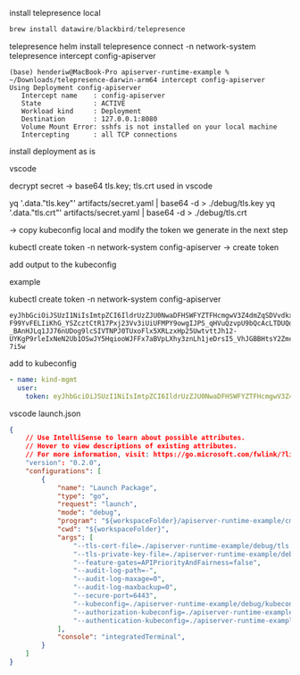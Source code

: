 install telepresence local

```s
brew install datawire/blackbird/telepresence
```

telepresence helm install
telepresence connect -n network-system
telepresence intercept config-apiserver

```
(base) henderiw@MacBook-Pro apiserver-runtime-example % ~/Downloads/telepresence-darwin-arm64 intercept config-apiserver
Using Deployment config-apiserver
   Intercept name    : config-apiserver
   State             : ACTIVE
   Workload kind     : Deployment
   Destination       : 127.0.0.1:8080
   Volume Mount Error: sshfs is not installed on your local machine
   Intercepting      : all TCP connections
```

install deployment as is

vscode

decrypt secret
-> base64 tls.key; tls.crt used in vscode

yq '.data."tls.key"' artifacts/secret.yaml  | base64 -d  > ./debug/tls.key
yq '.data."tls.crt"' artifacts/secret.yaml  | base64 -d  > ./debug/tls.crt

-> copy kubeconfig local and modify the token we generate in the next step

kubectl create token -n network-system config-apiserver
-> create token

add output to the kubeconfig

example

kubectl create token -n network-system config-apiserver
```
eyJhbGciOiJSUzI1NiIsImtpZCI6IldrUzZJU0NwaDFHSWFYZTFHcmgwV3Z4dmZqSDVvdkxaRGx6MVdPOWRTXzQifQ.eyJhdWQiOlsiaHR0cHM6Ly9rdWJlcm5ldGVzLmRlZmF1bHQuc3ZjLmNsdXN0ZXIubG9jYWwiXSwiZXhwIjoxNzAxNzAzMzA5LCJpYXQiOjE3MDE2OTk3MDksImlzcyI6Imh0dHBzOi8va3ViZXJuZXRlcy5kZWZhdWx0LnN2Yy5jbHVzdGVyLmxvY2FsIiwia3ViZXJuZXRlcy5pbyI6eyJuYW1lc3BhY2UiOiJuZXR3b3JrLXN5c3RlbSIsInNlcnZpY2VhY2NvdW50Ijp7Im5hbWUiOiJjb25maWctYXBpc2VydmVyIiwidWlkIjoiMWM4NjJiYmMtMzNiNy00YjZkLWE0MDItNjk0NDhjNGEyOGYwIn19LCJuYmYiOjE3MDE2OTk3MDksInN1YiI6InN5c3RlbTpzZXJ2aWNlYWNjb3VudDpuZXR3b3JrLXN5c3RlbTpjb25maWctYXBpc2VydmVyIn0.TQVH0HFgeUEKEQDdLNS6EVUP6isGJLUAVPSCSxm8dMFeypiWIHEs4296UHs2gTmARgIcJz9N1P1185KVomsmX_sDwB5yrRoIiEO5fLrGXAZd6DxpqBKeXLoE9MErOifgPF_-F99YvFELIiKhG_YSZcztCtR17Pxj23Vv3iUiUFMPY9owgIJPS_qHVuQzvpU9bQcAcLTDUQdaeiP-_BAnHJLq1JJ76nUDog9lcSIVTNPJ0TUxoFlx5XRLzxHp25UwtvttJh12-UYKgP9rleIxNeN2Ub1OSwJY5HqiooWJFFx7aBVpLXhy3znLh1jeDrsI5_VhJGBBHtsY2Zmc0-7i5w

```

add to kubeconfig


```yaml
- name: kind-mgmt
  user:
    token: eyJhbGciOiJSUzI1NiIsImtpZCI6IldrUzZJU0NwaDFHSWFYZTFHcmgwV3Z4dmZqSDVvdkxaRGx6MVdPOWRTXzQifQ.eyJhdWQiOlsiaHR0cHM6Ly9rdWJlcm5ldGVzLmRlZmF1bHQuc3ZjLmNsdXN0ZXIubG9jYWwiXSwiZXhwIjoxNzAxNzAzMzA5LCJpYXQiOjE3MDE2OTk3MDksImlzcyI6Imh0dHBzOi8va3ViZXJuZXRlcy5kZWZhdWx0LnN2Yy5jbHVzdGVyLmxvY2FsIiwia3ViZXJuZXRlcy5pbyI6eyJuYW1lc3BhY2UiOiJuZXR3b3JrLXN5c3RlbSIsInNlcnZpY2VhY2NvdW50Ijp7Im5hbWUiOiJjb25maWctYXBpc2VydmVyIiwidWlkIjoiMWM4NjJiYmMtMzNiNy00YjZkLWE0MDItNjk0NDhjNGEyOGYwIn19LCJuYmYiOjE3MDE2OTk3MDksInN1YiI6InN5c3RlbTpzZXJ2aWNlYWNjb3VudDpuZXR3b3JrLXN5c3RlbTpjb25maWctYXBpc2VydmVyIn0.TQVH0HFgeUEKEQDdLNS6EVUP6isGJLUAVPSCSxm8dMFeypiWIHEs4296UHs2gTmARgIcJz9N1P1185KVomsmX_sDwB5yrRoIiEO5fLrGXAZd6DxpqBKeXLoE9MErOifgPF_-F99YvFELIiKhG_YSZcztCtR17Pxj23Vv3iUiUFMPY9owgIJPS_qHVuQzvpU9bQcAcLTDUQdaeiP-_BAnHJLq1JJ76nUDog9lcSIVTNPJ0TUxoFlx5XRLzxHp25UwtvttJh12-UYKgP9rleIxNeN2Ub1OSwJY5HqiooWJFFx7aBVpLXhy3znLh1jeDrsI5_VhJGBBHtsY2Zmc0-7i5w%    
```
vscode launch.json

```json
{
    // Use IntelliSense to learn about possible attributes.
    // Hover to view descriptions of existing attributes.
    // For more information, visit: https://go.microsoft.com/fwlink/?linkid=830387
    "version": "0.2.0",
    "configurations": [
        {
            "name": "Launch Package",
            "type": "go",
            "request": "launch",
            "mode": "debug",
            "program": "${workspaceFolder}/apiserver-runtime-example/cmd/apiserver/main.go",
            "cwd": "${workspaceFolder}",
            "args": [
                "--tls-cert-file=./apiserver-runtime-example/debug/tls.crt",
                "--tls-private-key-file=./apiserver-runtime-example/debug/tls.key",
                "--feature-gates=APIPriorityAndFairness=false",
                "--audit-log-path=-",
                "--audit-log-maxage=0",
                "--audit-log-maxbackup=0",
                "--secure-port=6443",
                "--kubeconfig=./apiserver-runtime-example/debug/kubeconfig",
                "--authorization-kubeconfig=./apiserver-runtime-example/debug/kubeconfig",
                "--authentication-kubeconfig=./apiserver-runtime-example/debug/kubeconfig",
            ],
            "console": "integratedTerminal",
        }
    ]
}
```